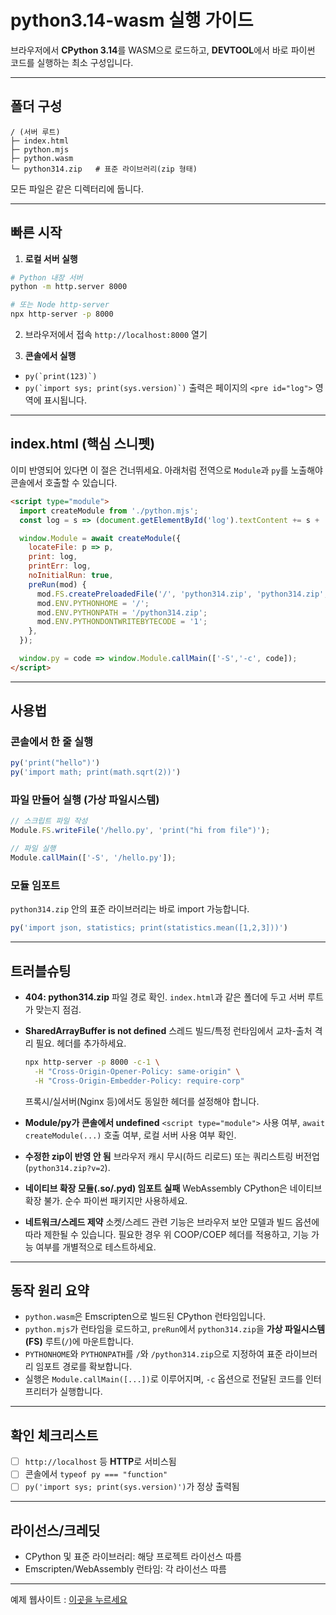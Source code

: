 # python3.14-wasm 실행 가이드

브라우저에서 **CPython 3.14**를 WASM으로 로드하고, **DEVTOOL**에서 바로 파이썬 코드를 실행하는 최소 구성입니다.

---

## 폴더 구성

```
/ (서버 루트)
├─ index.html
├─ python.mjs
├─ python.wasm
└─ python314.zip   # 표준 라이브러리(zip 형태)
```

모든 파일은 같은 디렉터리에 둡니다.

---

## 빠른 시작

1. **로컬 서버 실행**

```bash
# Python 내장 서버
python -m http.server 8000

# 또는 Node http-server
npx http-server -p 8000
```

2. 브라우저에서 접속
   `http://localhost:8000` 열기

3. **콘솔에서 실행**

* ``py(`print(123)`)``
* ``py(`import sys; print(sys.version)`)``
  출력은 페이지의 `<pre id="log">` 영역에 표시됩니다.

---

## index.html (핵심 스니펫)

이미 반영되어 있다면 이 절은 건너뛰세요. 아래처럼 전역으로 `Module`과 `py`를 노출해야 콘솔에서 호출할 수 있습니다.

```html
<script type="module">
  import createModule from './python.mjs';
  const log = s => (document.getElementById('log').textContent += s + '\n');

  window.Module = await createModule({
    locateFile: p => p,
    print: log,
    printErr: log,
    noInitialRun: true,
    preRun(mod) {
      mod.FS.createPreloadedFile('/', 'python314.zip', 'python314.zip', true, true);
      mod.ENV.PYTHONHOME = '/';
      mod.ENV.PYTHONPATH = '/python314.zip';
      mod.ENV.PYTHONDONTWRITEBYTECODE = '1';
    },
  });

  window.py = code => window.Module.callMain(['-S','-c', code]);
</script>
```

---

## 사용법

### 콘솔에서 한 줄 실행

```js
py('print("hello")')
py('import math; print(math.sqrt(2))')
```

### 파일 만들어 실행 (가상 파일시스템)

```js
// 스크립트 파일 작성
Module.FS.writeFile('/hello.py', 'print("hi from file")');

// 파일 실행
Module.callMain(['-S', '/hello.py']);
```

### 모듈 임포트

`python314.zip` 안의 표준 라이브러리는 바로 import 가능합니다.

```js
py('import json, statistics; print(statistics.mean([1,2,3]))')
```

---

## 트러블슈팅

* **404: python314.zip**
  파일 경로 확인. `index.html`과 같은 폴더에 두고 서버 루트가 맞는지 점검.

* **SharedArrayBuffer is not defined**
  스레드 빌드/특정 런타임에서 교차-출처 격리 필요. 헤더를 추가하세요.

  ```bash
  npx http-server -p 8000 -c-1 \
    -H "Cross-Origin-Opener-Policy: same-origin" \
    -H "Cross-Origin-Embedder-Policy: require-corp"
  ```

  프록시/실서버(Nginx 등)에서도 동일한 헤더를 설정해야 합니다.

* **Module/py가 콘솔에서 undefined**
  `<script type="module">` 사용 여부, `await createModule(...)` 호출 여부, 로컬 서버 사용 여부 확인.

* **수정한 zip이 반영 안 됨**
  브라우저 캐시 무시(하드 리로드) 또는 쿼리스트링 버전업(`python314.zip?v=2`).

* **네이티브 확장 모듈(.so/.pyd) 임포트 실패**
  WebAssembly CPython은 네이티브 확장 불가. 순수 파이썬 패키지만 사용하세요.

* **네트워크/스레드 제약**
  소켓/스레드 관련 기능은 브라우저 보안 모델과 빌드 옵션에 따라 제한될 수 있습니다. 필요한 경우 위 COOP/COEP 헤더를 적용하고, 기능 가능 여부를 개별적으로 테스트하세요.

---

## 동작 원리 요약

* `python.wasm`은 Emscripten으로 빌드된 CPython 런타임입니다.
* `python.mjs`가 런타임을 로드하고, `preRun`에서 `python314.zip`을 **가상 파일시스템(FS)** 루트(`/`)에 마운트합니다.
* `PYTHONHOME`와 `PYTHONPATH`를 `/`와 `/python314.zip`으로 지정하여 표준 라이브러리 임포트 경로를 확보합니다.
* 실행은 `Module.callMain([...])`로 이루어지며, `-c` 옵션으로 전달된 코드를 인터프리터가 실행합니다.

---

## 확인 체크리스트

* [ ] `http://localhost` 등 **HTTP**로 서비스됨
* [ ] 콘솔에서 `typeof py === "function"`
* [ ] `py('import sys; print(sys.version)')`가 정상 출력됨

---

## 라이선스/크레딧

* CPython 및 표준 라이브러리: 해당 프로젝트 라이선스 따름
* Emscripten/WebAssembly 런타임: 각 라이선스 따름


---
예제 웹사이트 : [이곳을 누르세요](https://webpython.dxdxffg.com/)
